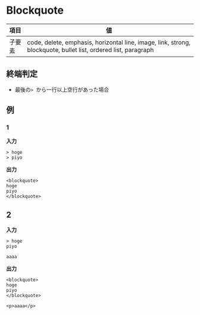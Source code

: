 # Blockquote

| 項目   | 値                                                                                                             |
| ------ | -------------------------------------------------------------------------------------------------------------- |
| 子要素 | code, delete, emphasis, horizontal line, image, link, strong, blockquote, bullet list, ordered list, paragraph |

## 終端判定

-   最後の`> `から一行以上空行があった場合

## 例

### 1

**入力**

```
> hoge
> piyo
```

**出力**

```
<blockquote>
hoge
piyo
</blockquote>
```

## 2

**入力**

```
> hoge
piyo

aaaa
```

**出力**

```
<blockquote>
hoge
piyo
</blockquote>

<p>aaaa</p>
```
